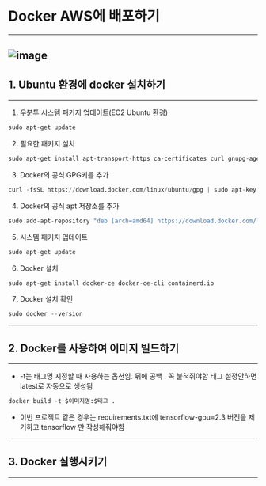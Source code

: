 # Docker AWS에 배포하기
---
![image](https://github.com/Technician-for-AI-Speech-Service/AWS_Cloud/assets/112459716/2179922c-4f12-40ad-85e1-1970cba27023)
---
## 1. Ubuntu 환경에 docker 설치하기
---
1. 우분투 시스템 패키지 업데이트(EC2 Ubuntu 환경)
```python
sudo apt-get update
```
2. 필요한 패키지 설치
```python
sudo apt-get install apt-transport-https ca-certificates curl gnupg-agent software-properties-common
```
3. Docker의 공식 GPG키를 추가
```python
curl -fsSL https://download.docker.com/linux/ubuntu/gpg | sudo apt-key add -
```
4. Docker의 공식 apt 저장소를 추가
```python
sudo add-apt-repository "deb [arch=amd64] https://download.docker.com/linux/ubuntu $(lsb_release -cs) stable"
```
5. 시스템 패키지 업데이트
```python
sudo apt-get update
```
6. Docker 설치
```python
sudo apt-get install docker-ce docker-ce-cli containerd.io
```
7. Docker 설치 확인
```python
sudo docker --version
```
---
## 2. Docker를 사용하여 이미지 빌드하기
---
- -t는 태그명 지정할 때 사용하는 옵션임. 뒤에 공백 . 꼭 붙혀줘야함 태그 설정안하면 latest로 자동으로 생성됨
```python
docker build -t $이미지명:$태그 .
```
- 이번 프로젝트 같은 경우는 requirements.txt에 tensorflow-gpu=2.3 버전을 제거하고 tensorflow 만 작성해줘야함
---
## 3. Docker 실행시키기
---
